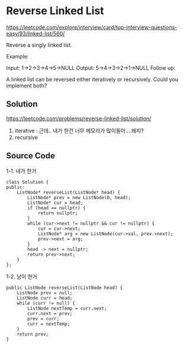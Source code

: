 # Reverse Linked List
https://leetcode.com/explore/interview/card/top-interview-questions-easy/93/linked-list/560/

Reverse a singly linked list.

Example:

Input: 1->2->3->4->5->NULL
Output: 5->4->3->2->1->NULL
Follow up:

A linked list can be reversed either iteratively or recursively. Could you implement both?

## Solution
https://leetcode.com/problems/reverse-linked-list/solution/
1. iterative : 근데.. 내가 한건 너무 메모리가 많이들어....왜지?
2. recursive

## Source Code
1-1. 내가 한거
~~~
class Solution {
public:
    ListNode* reverseList(ListNode* head) {
        ListNode* prev = new ListNode(0, head);
        ListNode* cur = head;
        if (head == nullptr) {
            return nullptr;
        }
        while (cur->next != nullptr && cur != nullptr) {
            cur = cur->next;
            ListNode* arg = new ListNode(cur->val, prev->next);
            prev->next = arg;
        }   
        head -> next = nullptr;
        return prev->next;   
    }
};
~~~
1-2. 남이 한거
~~~
public ListNode reverseList(ListNode head) {
    ListNode prev = null;
    ListNode curr = head;
    while (curr != null) {
        ListNode nextTemp = curr.next;
        curr.next = prev;
        prev = curr;
        curr = nextTemp;
    }
    return prev;
}
~~~